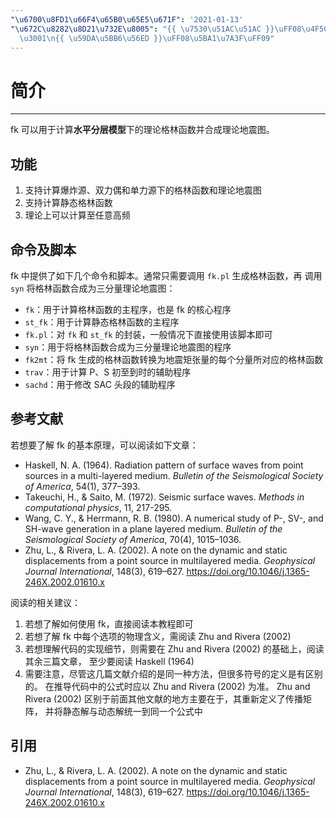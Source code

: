 ```yaml
---
"\u6700\u8FD1\u66F4\u65B0\u65E5\u671F": '2021-01-13'
"\u672C\u8282\u8D21\u732E\u8005": "{{ \u7530\u51AC\u51AC }}\uFF08\u4F5C\u8005\uFF09\
  \u3001\n{{ \u59DA\u5BB6\u56ED }}\uFF08\u5BA1\u7A3F\uFF09"
---
```


# 简介

______________________________________________________________________

fk 可以用于计算**水平分层模型**下的理论格林函数并合成理论地震图。

## 功能

1. 支持计算爆炸源、双力偶和单力源下的格林函数和理论地震图
2. 支持计算静态格林函数
3. 理论上可以计算至任意高频

## 命令及脚本

fk 中提供了如下几个命令和脚本。通常只需要调用 `fk.pl` 生成格林函数，再
调用 `syn` 将格林函数合成为三分量理论地震图：

- `fk`：用于计算格林函数的主程序，也是 fk 的核心程序
- `st_fk`：用于计算静态格林函数的主程序
- `fk.pl`：对 `fk` 和 `st_fk` 的封装，一般情况下直接使用该脚本即可
- `syn`：用于将格林函数合成为三分量理论地震图的程序
- `fk2mt`：将 fk 生成的格林函数转换为地震矩张量的每个分量所对应的格林函数
- `trav`：用于计算 P、S 初至到时的辅助程序
- `sachd`：用于修改 SAC 头段的辅助程序

## 参考文献

若想要了解 fk 的基本原理，可以阅读如下文章：

- Haskell, N. A. (1964).
  Radiation pattern of surface waves from point sources in a multi-layered medium.
  *Bulletin of the Seismological Society of America*, 54(1), 377–393.
- Takeuchi, H., & Saito, M. (1972).
  Seismic surface waves.
  *Methods in computational physics*, 11, 217-295.
- Wang, C. Y., & Herrmann, R. B. (1980).
  A numerical study of P-, SV-, and SH-wave generation in a plane layered medium.
  *Bulletin of the Seismological Society of America*, 70(4), 1015–1036.
- Zhu, L., & Rivera, L. A. (2002).
  A note on the dynamic and static displacements from a point source in multilayered media.
  *Geophysical Journal International*, 148(3), 619–627.
  <https://doi.org/10.1046/j.1365-246X.2002.01610.x>

阅读的相关建议：

1. 若想了解如何使用 fk，直接阅读本教程即可
2. 若想了解 fk 中每个选项的物理含义，需阅读 Zhu and Rivera (2002)
3. 若想理解代码的实现细节，则需要在 Zhu and Rivera (2002) 的基础上，阅读其余三篇文章，
   至少要阅读 Haskell (1964)
4. 需要注意，尽管这几篇文献介绍的是同一种方法，但很多符号的定义是有区别的。
   在推导代码中的公式时应以 Zhu and Rivera (2002) 为准。
   Zhu and Rivera (2002) 区别于前面其他文献的地方主要在于，其重新定义了传播矩阵，
   并将静态解与动态解统一到同一个公式中

## 引用

- Zhu, L., & Rivera, L. A. (2002).
  A note on the dynamic and static displacements from a point source in multilayered media.
  *Geophysical Journal International*, 148(3), 619–627.
  <https://doi.org/10.1046/j.1365-246X.2002.01610.x>
